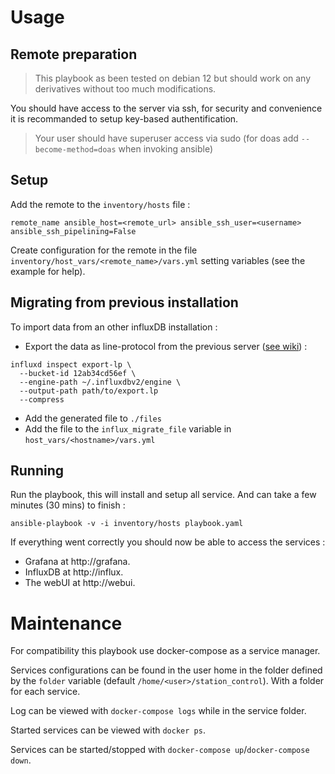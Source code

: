 

# Usage
## Remote preparation 
> This playbook as been tested on debian 12 but should work on any derivatives without too much modifications.

You should have access to the server via ssh, for security and convenience it is recommanded to setup key-based authentification.
> Your user should have superuser access via sudo (for doas add `--become-method=doas` when invoking ansible)

## Setup
Add the remote to the `inventory/hosts` file : 

`remote_name ansible_host=<remote_url> ansible_ssh_user=<username> ansible_ssh_pipelining=False`

Create configuration for the remote in the file `inventory/host_vars/<remote_name>/vars.yml` setting variables (see the example for help).

## Migrating from previous installation
To import data from an other influxDB installation : 
- Export the data as line-protocol from the previous server ([see wiki](https://docs.influxdata.com/influxdb/v2/write-data/migrate-data/migrate-oss/)) : 
```
influxd inspect export-lp \
  --bucket-id 12ab34cd56ef \
  --engine-path ~/.influxdbv2/engine \
  --output-path path/to/export.lp
  --compress
```
- Add the generated file to `./files`
- Add the file to the `influx_migrate_file` variable in `host_vars/<hostname>/vars.yml`

## Running
Run the playbook, this will install and setup all service. And can take a few minutes (30 mins) to finish : 

`ansible-playbook -v -i inventory/hosts playbook.yaml`

If everything went correctly you should now be able to access the services : 
- Grafana at http://grafana.<hostname>
- InfluxDB at http://influx.<hostname>
- The webUI at http://webui.<hostname>

# Maintenance
For compatibility this playbook use docker-compose as a service manager.

Services configurations can be found in the user home in the folder defined by the `folder` variable (default `/home/<user>/station_control`). With a folder for each service.

Log can be viewed with `docker-compose logs` while in the service folder.

Started services can be viewed with `docker ps`.

Services can be started/stopped with `docker-compose up`/`docker-compose down`.
